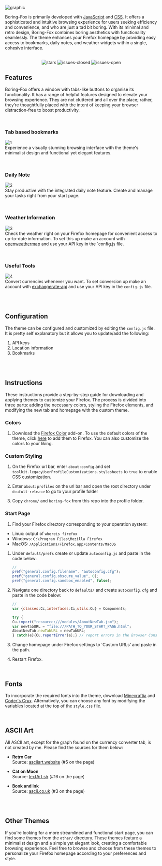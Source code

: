 ![graphic](https://github.com/ycatsh/boring-fox/assets/91330011/ee1e08b6-35b5-418b-b84b-7646b4b8234e)
<br>

Boring-Fox is primarily developed with [JavaScript](https://en.wikipedia.org/wiki/JavaScript) and [CSS](https://developer.mozilla.org/en-US/docs/Web/CSS). It offers a sophisticated and intuitive browsing experience for users seeking efficiency and convenience, and who are just a tad bit boring. With its minimal and retro design, Boring-Fox combines boring aesthetics with functionality seamlessly. The theme enhances your Firefox homepage by providing easy access to bookmarks, daily notes, and weather widgets within a single, cohesive interface.
<br>
<br>
<div align="center">
    
![stars](https://img.shields.io/github/stars/ycatsh/Smart-Fox?&color=3b3d3f&labelColor=1d1e1f&style=for-the-badge)
![issues-closed](https://img.shields.io/github/issues-closed/ycatsh/Smart-Fox?color=3b3d3f&labelColor=1d1e1f&style=for-the-badge)
![issues-open](https://img.shields.io/github/issues/ycatsh/Smart-Fox?color=3b3d3f&labelColor=1d1e1f&style=for-the-badge)
    
</div>

## Features
Boring-Fox offers a window with tabs-like buttons to organise its functionality. It has a range of helpful features designed to elevate your browsing experience. They are not cluttered and all over the place; rather, they're thoughtfully placed with the intent of keeping your browser distraction-free to boost productivity. 

<br>

### Tab based bookmarks
![1](https://github.com/ycatsh/Smart-Fox/assets/91330011/30429133-6bb3-4734-b4e6-1ae1274cc4bb)
<br>
Experience a visually stunning browsing interface with the theme's minimalist design and functional yet elegant features.

<br>

### Daily Note
![2](https://github.com/ycatsh/Smart-Fox/assets/91330011/9337426b-3144-44da-a1be-ec9dd33bac55)
<br>
Stay productive with the integrated daily note feature. Create and manage your tasks right from your start page.

<br>

### Weather Information 
![3](https://github.com/ycatsh/Smart-Fox/assets/91330011/4e98d673-1f33-4d5d-b20c-426116ae58c3)
<br>
Check the weather right on your Firefox homepage for convenient access to up-to-date information. To set this up make an account with [openweathermap](https://openweathermap.org/) and use your API key in the `config.js file.

<br>

### Useful Tools 
![4](https://github.com/ycatsh/Smart-Fox/assets/91330011/ac75ab68-a842-4ce3-baf2-0286e4178713)
<br>
Convert currencies whenever you want. To set conversion up make an account with [exchangerate-api](https://app.exchangerate-api.com/) and use your API key in the `config.js` file.


<br>
<br>


## Configuration  
The theme can be configured and customized by editing the `config.js` file. It is pretty self explanatory but it allows you to update/add the following:  
1. API keys
2. Location information
3. Bookmarks


<br>
<br>


## Instructions   
These instructions provide a step-by-step guide for downloading and applying themes to customize your Firefox. The process is divided into three parts: adding the necessary colors, styling the Firefox elements, and modifying the new tab and homepage with the custom theme.

### Colors

1. Download the [Firefox Color](https://addons.mozilla.org/en-US/firefox/addon/firefox-color/) add-on. To use the default colors of the theme, click [here](https://color.firefox.com/?theme=XQAAAAKEAwAAAAAAAABBKYhm849SCicxcUUSqiuG_ebZUZXOFqqYn_O4akhBDGiaWd0FjBOq31N1Flo2QaWxtQ6soXvQmPL_Upd3YVaTP-QTAEKfKo8_hUfLueZP0k-rmfVo_jfFNFb9HyVOXU-NXjQTv-zSu7Kg9-Tq4byjMV_kXKgDR38tZi2Sj_zhU8Yx8VVEDTHPt_Hrq_c76cKBmBJ7cdswAG8dWDtuxHy-h8_3x4rFOA9xicLWh1BQYBcy6btytJVQesYC7-wijAstUFJCME_7oZf8zWtJwxFNeZWnIlN0udLKf9nEhZ8dGv2LxOyfB9o6IxUESTxlqTIxJd6KXPKluMOGt7dQEEFyS5cdLcpkX0tJ0783fdze03GDAFjNR4SgEdnTOyL2G7UFsfP7SQmn35SPgaMXALaNe85AqRcMUx1yZ2OW8sLmiCDaoXA9kWgKSBae2ugq6SbaAT2Zft0--OQgTJtn8Y9Vonp3a7JRa-8kQBDrF880_ff6Cg) to add them to Firefox. You can also customize the colors to your liking. 

### Custom Styling

1. On the Firefox url bar, enter `about:config` and set `toolkit.legacyUserProfileCustomizations.stylesheets` to `true` to enable CSS customization. 

2. Enter `about:profiles` on the url bar and open the root directory under `deafult-release` to go to your profile folder 
   
3. Copy `chrome/` and `boring-fox` from this repo into the profile folder.

### Start Page

1. Find your Firefox directory corresponding to your operation system:
- Linux: output of `whereis firefox`
- Windows: `C:\Program Files\Mozilla Firefox`
- MacOS: `/Applications/Firefox.app/Contents/MacOS`
   
1. Under `default/prefs` create or update `autoconfig.js` and paste in the code below:
    ```javascript
    //
    pref("general.config.filename", "autoconfig.cfg");
    pref("general.config.obscure_value", 0);
    pref("general.config.sandbox_enabled", false); 
    ```

2. Navigate one directory back to `defaults/` and create `autoconfig.cfg` and paste in the code below:
    ```javascript
    //  
    var {classes:Cc,interfaces:Ci,utils:Cu} = Components;  
    
    try {  
    Cu.import("resource:///modules/AboutNewTab.jsm");  
    var newTabURL = "file:///PATH_TO_YOUR_START_PAGE.html";  
    AboutNewTab.newTabURL = newTabURL;  
    } catch(e){Cu.reportError(e);} // report errors in the Browser Console  
    ```

3. Change homepage under Firefox settings to 'Custom URLs' and paste in the path. 

4. Restart Firefox. 

<br>

## Fonts

To incorporate the required fonts into the theme, download [Minecraftia](https://www.dafont.com/minecraftia.font) and [Coder's Crux](https://www.dafont.com/coders-crux.font). Alternatively, you can choose any font by modifying the variables located at the top of the `style.css` file.

<br>

## ASCII Art

All ASCII art, except for the graph found on the currency converter tab, is not created by me. Please find the sources for them below:  

- **Retro Car**  
  Source: [asciiart.website](https://asciiart.website/index.php?art=transportation/cars) (#5 on the page)

- **Cat on Moon**  
  Source: [textArt.sh](https://textart.sh/topic/moon) (#16 on the page)

- **Book and Ink**  
  Source: [ascii.co.uk](https://ascii.co.uk/art/books) (#3 on the page)



<br>
<br>

## Other Themes 
If you're looking for a more streamlined and functional start page, you can find some themes from the `other/` directory. These themes feature a minimalist design and a simple yet elegant look, creating a comfortable browsing experience. Feel free to browse and choose from these themes to personalize your Firefox homepage according to your preferences and style.
